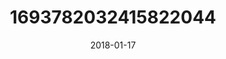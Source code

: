 ---
title: "1693782032415822044"
image: "2018-01-17 07.29.34 1693782032415822044_46248401"
date: "2018-01-17"
type: "photo"
---